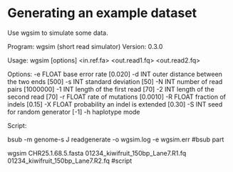 Generating an example dataset
=============================

Use wgsim to simulate some data.

Program: wgsim (short read simulator)
Version: 0.3.0

Usage:   wgsim [options] <in.ref.fa> <out.read1.fq> <out.read2.fq>

Options: -e FLOAT      base error rate [0.020]
         -d INT        outer distance between the two ends [500]
         -s INT        standard deviation [50]
         -N INT        number of read pairs [1000000]
         -1 INT        length of the first read [70]
         -2 INT        length of the second read [70]
         -r FLOAT      rate of mutations [0.0010]
         -R FLOAT      fraction of indels [0.15]
         -X FLOAT      probability an indel is extended [0.30]
         -S INT        seed for random generator [-1]
         -h            haplotype mode

Script:

bsub -m genome-s J readgenerate -o wgsim.log -e wgsim.err 					#bsub part

wgsim CHR25.1.68.5.fasta 01234_kiwifruit_150bp_Lane7.R1.fq 01234_kiwifruit_150bp_Lane7.R2.fq	#script

 
